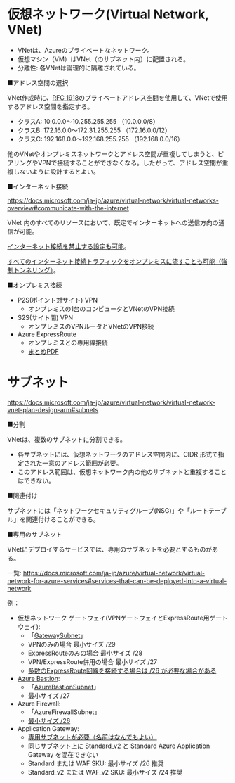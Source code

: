 # 仮想ネットワーク(Virtual Network, VNet)

- VNetは、Azureのプライベートなネットワーク。
- 仮想マシン（VM）はVNet（のサブネット内）に配置される。
- 分離性: 各VNetは論理的に隔離されている。

■アドレス空間の選択

VNet作成時に、[RFC 1918](https://www.nic.ad.jp/ja/translation/rfc/1918.html)のプライベートアドレス空間を使用して、VNetで使用するアドレス空間を指定する。
- クラスA: 10.0.0.0～10.255.255.255 （10.0.0.0/8）
- クラスB: 172.16.0.0～172.31.255.255 （172.16.0.0/12）
- クラスC: 192.168.0.0～192.168.255.255 （192.168.0.0/16）

他のVNetやオンプレミスネットワークとアドレス空間が重複してしまうと、ピアリングやVPNで接続することができなくなる。したがって、アドレス空間が重複しないように設計するとよい。

■インターネット接続

https://docs.microsoft.com/ja-jp/azure/virtual-network/virtual-networks-overview#communicate-with-the-internet

VNet 内のすべてのリソースにおいて、既定でインターネットへの送信方向の通信が可能。

[インターネット接続を禁止する設定も可能](https://social.msdn.microsoft.com/Forums/Azure/en-US/09a91263-6fdf-4900-bf0b-89d1476fae9c/20206248191249312483124881252712540124631236312425124521253112?forum=windowsazureja)。

[すべてのインターネット接続トラフィックをオンプレミスに流すことも可能（強制トンネリング）](https://www.syuheiuda.com/?p=3685)。

■オンプレミス接続

- P2S(ポイント対サイト) VPN
  - オンプレミスの1台のコンピュータとVNetのVPN接続
- S2S(サイト間) VPN
  - オンプレミスのVPNルータとVNetのVPN接続
- Azure ExpressRoute
  - オンプレミスとの専用線接続
  - [まとめPDF](../AZ-500/pdf/mod2/ExpressRouteまとめ.pdf)

# サブネット

https://docs.microsoft.com/ja-jp/azure/virtual-network/virtual-network-vnet-plan-design-arm#subnets

■分割

VNetは、複数のサブネットに分割できる。

- 各サブネットには、仮想ネットワークのアドレス空間内に、CIDR 形式で指定された一意のアドレス範囲が必要。
- このアドレス範囲は、仮想ネットワーク内の他のサブネットと重複することはできない。

■関連付け

サブネットには「ネットワークセキュリティグループ(NSG)」や「ルートテーブル」を関連付けることができる。

■専用のサブネット

VNetにデプロイするサービスでは、専用のサブネットを必要とするものがある。

一覧:
https://docs.microsoft.com/ja-jp/azure/virtual-network/virtual-network-for-azure-services#services-that-can-be-deployed-into-a-virtual-network


例：
- 仮想ネットワーク ゲートウェイ(VPNゲートウェイとExpressRoute用ゲートウェイ): 
  - 「[GatewaySubnet](https://docs.microsoft.com/ja-jp/azure/vpn-gateway/vpn-gateway-vpn-faq#do-i-need-a-gatewaysubnet)」
  - VPNのみの場合 最小サイズ /29
  - ExpressRouteのみの場合 最小サイズ /28
  - VPN/ExpressRoute併用の場合 最小サイズ /27
  - [多数のExpressRoute回線を接続する場合は /26 が必要な場合がある](https://www.syuheiuda.com/?p=5311)
- [Azure Bastion](https://docs.microsoft.com/ja-jp/azure/bastion/quickstart-host-portal):
  - 「[AzureBastionSubnet](https://docs.microsoft.com/ja-jp/azure/bastion/bastion-nsg#azurebastionsubnet)」
  - 最小サイズ /27
- Azure Firewall:
  - 「AzureFirewallSubnet」
  - [最小サイズ /26](https://docs.microsoft.com/ja-jp/azure/azure-resource-manager/management/azure-subscription-service-limits#azure-firewall-limits)
- Application Gateway:
  - [専用サブネットが必要（名前はなんでもよい）](https://docs.microsoft.com/ja-jp/azure/application-gateway/configuration-infrastructure#virtual-network-and-dedicated-subnet)
  - 同じサブネット上に Standard_v2 と Standard Azure Application Gateway を混在できない
  - Standard または WAF SKU: 最小サイズ /26 推奨
  - Standard_v2 または WAF_v2 SKU: 最小サイズ /24 推奨


